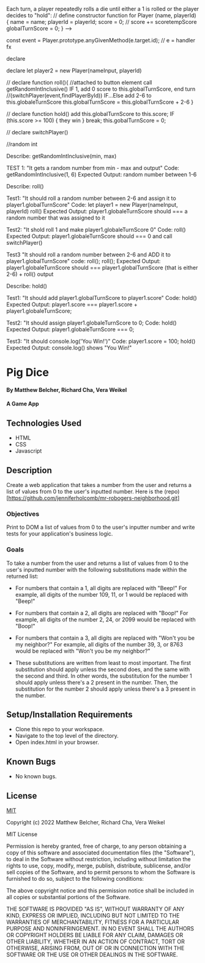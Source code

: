 

Each turn, a player repeatedly rolls a die until either a 1 is rolled or the player decides to "hold":
  // define constructor function for 
  Player (name, playerId) 
    { name = name; 
    playerId = playerId;
    score = 0;          // score += scoretempScore
    globalTurnScore = 0;
    }
 -->

const event = Player.prototype.anyGivenMethod(e.target.id); // e = handler fx

declare 

declare let player2 = new Player(nameInput, playerId)


// declare function roll(){ //attached to button element
  call getRandomIntInclusive()
    IF 1, add 0 score to this.globalTurnScore, end turn //(switchPlayer(event,findPlayerById))
      IF...Else add 2-6 to this.globaleTurnScore
      this.globalTurnScore = this.globalTurnScore + 2-6
    }

// declare function hold()
  add this.globalTurnScore to this.score;
  IF (this.score >= 100) {
    they win
  } break;
  this.gobalTurnScore = 0;



// declare switchPlayer()

  



//random int



Describe: getRandomIntInclusive(min, max)

TEST 1: "It gets a random number from min - max and output"
Code: 
getRandomIntInclusive(1, 6)
Expected Output:
random number between 1-6


Describe: roll()

Test1: "It should roll a random number between 2-6 and assign it to player1.globalTurnScore"
Code: 
let player1 = new Player(nameInput, playerId)
roll()
Expected Output:
player1.globaleTurnScore should === a random number that was assigned to it

Test2: "It shold roll 1 and make player1.globaleTurnScore 0"
Code:
roll()
Expected Output:
player1.globaleTurnScore should === 0 and call switchPlayer()

Test3 "It should roll a random number between 2-6 and ADD it to player1.globalTurnScore"
code: 
roll(); 
roll();
Expected Output:
player1.globaleTurnScore should === player1.globalTurnScore (that is either 2-6) + roll() output


Describe: hold()

Test1: "It should add player1.globalTurnScore to player1.score"
Code:
hold()
Expected Output:
player1.score === player1.score + player1.globaleTurnScore;

Test2: "It should assign player1.globaleTurnScore to 0;
Code:
hold()
Expected Output:
player1.globaleTurnScore === 0;

Test3: "It should console.log('You Win!')"
Code:
player1.score = 100;
hold()
Expected Output: 
console.log() shows "You Win!"






# Pig Dice

#### By Matthew Belcher, Richard Cha, Vera Weikel

#### A Game App

## Technologies Used

* HTML 
* CSS 
* Javascript

## Description
Create a web application that takes a number from the user and returns a list of values from 0 to the user's inputted number. Here is the (repo)[https://github.com/jenniferholcomb/mr-robogers-neighborhood.git]

### Objectives 

Print to DOM a list of values from 0 to the user's inputter number and write tests for your application's business logic. 

### Goals

To take a number from the user and returns a list of values from 0 to the user's inputted number with the following substitutions made within the returned list:

* For numbers that contain a 1, all digits are replaced with "Beep!"
For example, all digits of the number 109, 11, or 1 would be replaced with "Beep!"
* For numbers that contain a 2, all digits are replaced with "Boop!"
For example, all digits of the number 2, 24, or 2099 would be replaced with "Boop!"
* For numbers that contain a 3, all digits are replaced with "Won't you be my neighbor?"
For example, all digits of the number 39, 3, or 8763 would be replaced with "Won't you be my neighbor?"

* These substitutions are written from least to most important. The first substitution should apply unless the second does, and the same with the second and third. In other words, the substitution for the number 1 should apply unless there's a 2 present in the number. Then, the substitution for the number 2 should apply unless there's a 3 present in the number.

## Setup/Installation Requirements

* Clone this repo to your workspace.
* Navigate to the top level of the directory.
* Open index.html in your browser.

## Known Bugs

* No known bugs.

## License

[MIT](https://choosealicense.com/licenses/mit/)

Copyright (c) 2022 Matthew Belcher, Richard Cha, Vera Weikel

MIT License

Permission is hereby granted, free of charge, to any person obtaining a copy
of this software and associated documentation files (the "Software"), to deal
in the Software without restriction, including without limitation the rights
to use, copy, modify, merge, publish, distribute, sublicense, and/or sell
copies of the Software, and to permit persons to whom the Software is
furnished to do so, subject to the following conditions:

The above copyright notice and this permission notice shall be included in all
copies or substantial portions of the Software.

THE SOFTWARE IS PROVIDED "AS IS", WITHOUT WARRANTY OF ANY KIND, EXPRESS OR
IMPLIED, INCLUDING BUT NOT LIMITED TO THE WARRANTIES OF MERCHANTABILITY,
FITNESS FOR A PARTICULAR PURPOSE AND NONINFRINGEMENT. IN NO EVENT SHALL THE
AUTHORS OR COPYRIGHT HOLDERS BE LIABLE FOR ANY CLAIM, DAMAGES OR OTHER
LIABILITY, WHETHER IN AN ACTION OF CONTRACT, TORT OR OTHERWISE, ARISING FROM,
OUT OF OR IN CONNECTION WITH THE SOFTWARE OR THE USE OR OTHER DEALINGS IN THE
SOFTWARE.